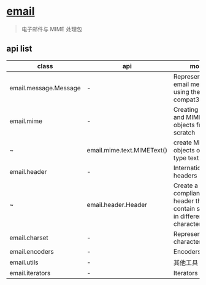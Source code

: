 # [email](https://docs.python.org/zh-cn/3/library/email.html)

> 电子邮件与 MIME 处理包

## api list

| class                 | api                        | more                                                                                |
| --------------------- | -------------------------- | ----------------------------------------------------------------------------------- |
| email.message.Message | -                          | Representing an email message using the compat32 API                                |
| email.mime            | -                          | Creating email and MIME objects from scratch                                        |
| ~                     | email.mime.text.MIMEText() | create MIME objects of major type text                                              |
| email.header          | -                          | Internationalized headers                                                           |
| ~                     | email.header.Header        | Create a MIME-compliant header that can contain strings in different character sets |
| email.charset         | -                          | Representing character sets                                                         |
| email.encoders        | -                          | Encoders                                                                            |
| email.utils           | -                          | 其他工具                                                                            |
| email.iterators       | -                          | Iterators                                                                           |
